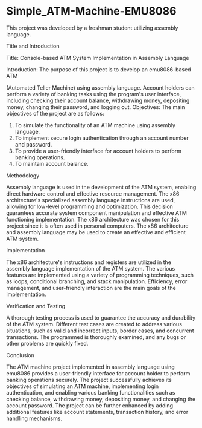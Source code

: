 # Simple_ATM-Machine-EMU8086

This project was developed by a freshman student utilizing assembly language.

Title and Introduction

Title: Console-based ATM System Implementation in Assembly Language

Introduction: The purpose of this project is to develop an emu8086-based ATM 

(Automated Teller Machine) using assembly language. Account holders can 
perform a variety of banking tasks using the program's user interface, including 
checking their account balance, withdrawing money, depositing money, changing 
their password, and logging out.
Objectives: The main objectives of the project are as follows:
1. To simulate the functionality of an ATM machine using assembly language.
2. To implement secure login authentication through an account number and 
password.
3. To provide a user-friendly interface for account holders to perform banking 
operations.
4. To maintain account balance.

Methodology

Assembly language is used in the development of the ATM system, enabling direct 
hardware control and effective resource management. The x86 architecture's 
specialized assembly language instructions are used, allowing for low-level 
programming and optimization. This decision guarantees accurate system 
component manipulation and effective ATM functioning implementation. The x86 
architecture was chosen for this project since it is often used in personal 
computers. The x86 architecture and assembly language may be used to create an 
effective and efficient ATM system.

Implementation

The x86 architecture's instructions and registers are utilized in the assembly 
language implementation of the ATM system. The various features are
implemented using a variety of programming techniques, such as loops, 
conditional branching, and stack manipulation. Efficiency, error management, and 
user-friendly interaction are the main goals of the implementation.

Verification and Testing

A thorough testing process is used to guarantee the accuracy and durability of the 
ATM system. Different test cases are created to address various situations, such as 
valid and incorrect inputs, border cases, and concurrent transactions. The 
programmed is thoroughly examined, and any bugs or other problems are quickly 
fixed. 

Conclusion

The ATM machine project implemented in assembly language using emu8086 
provides a user-friendly interface for account holder to perform banking 
operations securely. The project successfully achieves its objectives of simulating 
an ATM machine, implementing login authentication, and enabling various 
banking functionalities such as checking balance, withdrawing money, depositing 
money, and changing the account password. The project can be further enhanced 
by adding additional features like account statements, transaction history, and 
error handling mechanisms.
